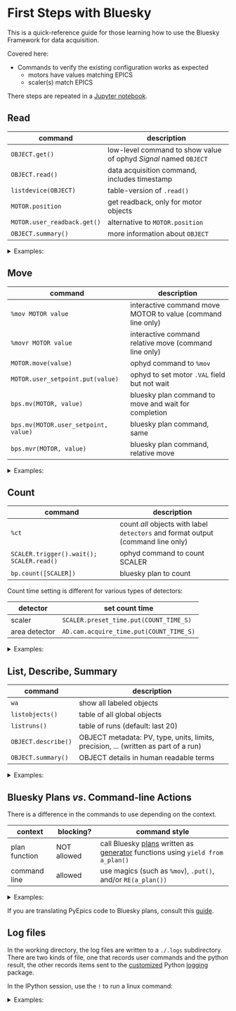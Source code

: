 # First Steps with Bluesky

This is a quick-reference guide for those learning how
to use the Bluesky Framework for data acquisition.

Covered here:

- Commands to verify the existing configuration works as expected
  - motors have values matching EPICS
  - scaler(s) match EPICS

There steps are repeated in a [Jupyter notebook](../reference/_command_review.ipynb).

## Read

command | description
--- | ---
`OBJECT.get()` | low-level command to show value of ophyd *Signal* named `OBJECT`
`OBJECT.read()` | data acquisition command, includes timestamp
`listdevice(OBJECT)` | table-version of `.read()`
`MOTOR.position` | get readback, only for motor objects
`MOTOR.user_readback.get()` | alternative to `MOTOR.position`
`OBJECT.summary()` | more information about `OBJECT`

<details>
<summary>Examples:</summary>

<pre>
In [10]: <b>m1.user_setpoint.get()</b>
Out[10]: 0.0

In [11]: <b>m1.user_setpoint.read()</b>
Out[11]: {'m1_user_setpoint': {'value': 0.0, 'timestamp': 1613878949.1092}}

In [12]: <b>listdevice(m1)</b>
================ ===== ==========================
name             value timestamp
================ ===== ==========================
m1               0.0   2021-02-20 21:42:29.109200
m1_user_setpoint 0.0   2021-02-20 21:42:29.109200
================ ===== ==========================

Out[12]: <pyRestTable.rest_table.Table at 0x7fe0649cbd00>

In [13]: <b>m1.position</b>
Out[13]: 0.0

In [14]: <b>m1.summary()</b>
data keys (* hints)
-------------------
*m1
 m1_user_setpoint

read attrs
----------
user_readback        EpicsSignalRO       ('m1')
user_setpoint        EpicsSignal         ('m1_user_setpoint')

config keys
-----------
m1_acceleration
m1_motor_egu
m1_user_offset
m1_user_offset_dir
m1_velocity

configuration attrs
-------------------
user_offset          EpicsSignal         ('m1_user_offset')
user_offset_dir      EpicsSignal         ('m1_user_offset_dir')
velocity             EpicsSignal         ('m1_velocity')
acceleration         EpicsSignal         ('m1_acceleration')
motor_egu            EpicsSignal         ('m1_motor_egu')

unused attrs
------------
offset_freeze_switch EpicsSignal         ('m1_offset_freeze_switch')
set_use_switch       EpicsSignal         ('m1_set_use_switch')
motor_is_moving      EpicsSignalRO       ('m1_motor_is_moving')
motor_done_move      EpicsSignalRO       ('m1_motor_done_move')
high_limit_switch    EpicsSignalRO       ('m1_high_limit_switch')
low_limit_switch     EpicsSignalRO       ('m1_low_limit_switch')
high_limit_travel    EpicsSignal         ('m1_high_limit_travel')
low_limit_travel     EpicsSignal         ('m1_low_limit_travel')
direction_of_travel  EpicsSignal         ('m1_direction_of_travel')
motor_stop           EpicsSignal         ('m1_motor_stop')
home_forward         EpicsSignal         ('m1_home_forward')
home_reverse         EpicsSignal         ('m1_home_reverse')
soft_limit_lo        EpicsSignal         ('m1_soft_limit_lo')
soft_limit_hi        EpicsSignal         ('m1_soft_limit_hi')
steps_per_rev        EpicsSignal         ('m1_steps_per_rev')
</pre>

</details>

## Move

command | description
--- | ---
`%mov MOTOR value` | interactive command move MOTOR to value (command line only)
`%movr MOTOR value` | interactive command relative move (command line only)
`MOTOR.move(value)` | ophyd command to `%mov`
`MOTOR.user_setpoint.put(value)` | ophyd to set motor `.VAL` field but not wait
`bps.mv(MOTOR, value)` | bluesky plan command to move and wait for completion
`bps.mv(MOTOR.user_setpoint, value)` | bluesky plan command, same
`bps.mvr(MOTOR, value)` | bluesky plan command, relative move

<details>
<summary>Examples:</summary>

<pre>
In [15]: <b>%mov m1 1</b>

In [16]: <b>%movr m1 -1</b>

In [17]: <b>m1.move(.5)</b>
Out[17]: MoveStatus(done=True, pos=m1, elapsed=0.8, success=True, settle_time=0.0)

In [18]: <b>m1.user_setpoint.put(1)</b>

In [19]: <b>RE(bps.mv(m1, 0))</b>
Out[19]: ()
</pre>

</details>


## Count

command | description
--- | ---
`%ct` | count _all_ objects with label `detectors` and format output (command line only)
`SCALER.trigger().wait(); SCALER.read()` | ophyd command to count SCALER
`bp.count([SCALER])` | bluesky plan to count

Count time setting is different for various types of detectors:

detector | set count time
--- | ---
scaler | `SCALER.preset_time.put(COUNT_TIME_S)`
area detector | `AD.cam.acquire_time.put(COUNT_TIME_S)`

<details>
<summary>Examples:</summary>

<pre>
In [20]: <b>scaler.preset_time.get()</b>
Out[20]: 1.0

In [21]:<b>%mov scaler.preset_time 2.5</b>

In [22]: <b>scaler.preset_time.get()</b>
Out[22]: 2.5

In [23]: <b>%ct</b>
[This data will not be saved. Use the RunEngine to collect data.]
noisy                          68.56615083963807
I0Mon                          12.0
ROI1                           0.0
ROI2                           0.0
scaler_time                    2.6

In [24]: <b>scaler.trigger().wait()</b>

In [25]: <b>scaler.read()</b>
Out[25]:
OrderedDict([('I0Mon', {'value': 12.0, 'timestamp': 1613880362.609086}),
             ('ROI1', {'value': 0.0, 'timestamp': 1613880362.609086}),
             ('ROI2', {'value': 0.0, 'timestamp': 1613880362.609086}),
             ('scaler_time', {'value': 2.6, 'timestamp': 1613880338.961804})])

In [26]: <b>scaler.trigger().wait(); scaler.read()</b>
Out[26]:
OrderedDict([('I0Mon', {'value': 11.0, 'timestamp': 1613880389.315847}),
             ('ROI1', {'value': 0.0, 'timestamp': 1613880389.315847}),
             ('ROI2', {'value': 0.0, 'timestamp': 1613880389.315847}),
             ('scaler_time', {'value': 2.6, 'timestamp': 1613880362.609086})])
</pre>

</details>

## List, Describe, Summary

command | description
--- | ---
`wa` | show all labeled objects
`listobjects()` | table of all global objects
`listruns()` | table of runs (default: last 20)
`OBJECT.describe()` | OBJECT metadata: PV, type, units, limits, precision, ... (written as part of a run)
`OBJECT.summary()` | OBJECT details in human readable terms

<details>
<summary>Examples:</summary>

<pre>
In [43]: <b>%wa</b>
motor
  Positioner                     Value       Low Limit   High Limit  Offset
  m1                             0.0         -32000.0    32000.0     0.0
  m2                             0.0         -32000.0    32000.0     0.0
  m3                             0.0         -32000.0    32000.0     0.0
  m4                             0.0         -32000.0    32000.0     0.0
  m5                             0.0         -32000.0    32000.0     0.0
  m6                             0.0         -32000.0    32000.0     0.0
  m7                             0.0         -32000.0    32000.0     0.0
  m8                             0.0         -32000.0    32000.0     0.0

  Local variable name                    Ophyd name (to be recorded as metadata)
  m1                                     m1
  m2                                     m2
  m3                                     m3
  m4                                     m4
  m5                                     m5
  m6                                     m6
  m7                                     m7
  m8                                     m8

detectors
  Local variable name                    Ophyd name (to be recorded as metadata)
  noisy                                  noisy
  scaler                                 scaler

counter
  Local variable name                    Ophyd name (to be recorded as metadata)
  I0
  I0Mon                                  I0Mon
  ROI1                                   ROI1
  ROI2                                   ROI2
  clock
  diode
  scaler.channels.chan08.s               I0Mon
  scaler.channels.chan10.s               ROI1
  scaler.channels.chan11.s               ROI2
  scint


In [44]: <b>listobjects()</b>
====== =============== =============== =========
name   ophyd structure EPICS PV        label(s)
====== =============== =============== =========
I0     EpicsSignalRO   sky:scaler1.S2  counter
I0Mon  EpicsSignalRO   sky:scaler1.S8  counter
ROI1   EpicsSignalRO   sky:scaler1.S10 counter
ROI2   EpicsSignalRO   sky:scaler1.S11 counter
_2     EpicsSignal     sky:scaler1.CNT
clock  EpicsSignalRO   sky:scaler1.S1  counter
diode  EpicsSignalRO   sky:scaler1.S5  counter
m1     MyMotor         sky:m1          motor
m2     MyMotor         sky:m2          motor
m3     MyMotor         sky:m3          motor
m4     MyMotor         sky:m4          motor
m5     MyMotor         sky:m5          motor
m6     MyMotor         sky:m6          motor
m7     MyMotor         sky:m7          motor
m8     MyMotor         sky:m8          motor
mover2 EpicsSignal     IOC:float2
noisy  EpicsSignalRO   sky:userCalc1   detectors
scaler ScalerCH        sky:scaler1     detectors
scint  EpicsSignalRO   sky:scaler1.S3  counter
====== =============== =============== =========

Out[44]: <pyRestTable.rest_table.Table at 0x7fe064171fd0>

In [45]: <b>listruns()</b>
catalog name: bs2021
========= ========================== ======= ======= ========================================
short_uid date/time                  exit    scan_id command
========= ========================== ======= ======= ========================================
e070882   2021-02-06 22:50:08.118423 success 131     rel_scan(detectors=['noisy'], num=19 ...
15621a3   2021-02-06 22:49:58.051389 success 130     rel_scan(detectors=['noisy'], num=19 ...
7322f2f   2021-02-06 22:47:39.789684 success 129     rel_scan(detectors=['noisy'], num=19 ...
02732c2   2021-02-06 22:47:28.456452 success 128     rel_scan(detectors=['noisy'], num=19 ...
1a7f0ce   2020-12-29 22:54:57.604267 success 127     scan(detectors=['fourc'], num=41, ar ...
7dd58eb   2020-12-29 22:46:09.629373 success 126     scan(detectors=['fourc'], num=41, ar ...
d1f5f4f   2020-12-29 22:36:20.358277 success 125     scan(detectors=['fourc'], num=41, ar ...
0f6eac8   2020-12-29 22:34:22.757687 success 124     scan(detectors=['fourc'], num=41, ar ...
23a642d   2020-12-16 22:08:17.257659 success 123     scan(detectors=['fourc_h', 'fourc_k' ...
e89dbed   2020-12-16 22:08:03.778558 success 122     scan(detectors=['fourc_h', 'fourc_k' ...
699c827   2020-12-16 22:07:08.838917 success 121     scan(detectors=['fourc_h', 'fourc_k' ...
978ec2b   2020-12-16 21:00:33.380914 success 120     rel_scan(detectors=['noisy'], num=19 ...
bb22936   2020-12-16 20:59:58.870435 success 119     scan(detectors=['noisy'], num=19, ar ...
3c04995   2020-12-16 20:58:43.471627 success 118     count(detectors=['scaler'], num=1)
========= ========================== ======= ======= ========================================

Out[45]: <pyRestTable.rest_table.Table at 0x7fe064174190>

In [48]: <b>scaler.describe()</b>
Out[48]:
OrderedDict([('I0Mon',
              {'source': 'PV:sky:scaler1.S8',
               'dtype': 'number',
               'shape': [],
               'units': '',
               'lower_ctrl_limit': 0.0,
               'upper_ctrl_limit': 0.0,
               'precision': 0}),
             ('ROI1',
              {'source': 'PV:sky:scaler1.S10',
               'dtype': 'number',
               'shape': [],
               'units': '',
               'lower_ctrl_limit': 0.0,
               'upper_ctrl_limit': 0.0,
               'precision': 0}),
             ('ROI2',
              {'source': 'PV:sky:scaler1.S11',
               'dtype': 'number',
               'shape': [],
               'units': '',
               'lower_ctrl_limit': 0.0,
               'upper_ctrl_limit': 0.0,
               'precision': 0}),
             ('scaler_time',
              {'source': 'PV:sky:scaler1.T',
               'dtype': 'number',
               'shape': [],
               'units': '',
               'lower_ctrl_limit': 0.0,
               'upper_ctrl_limit': 0.0,
               'precision': 3})])

In [49]: <b>scaler.summary()</b>
data keys (* hints)
-------------------
*I0Mon
*ROI1
*ROI2
 scaler_time

read attrs
----------
channels             Channels            ('scaler_channels')
channels.chan08      ScalerChannel       ('scaler_channels_chan08')
channels.chan08.s    EpicsSignalRO       ('I0Mon')
channels.chan10      ScalerChannel       ('scaler_channels_chan10')
channels.chan10.s    EpicsSignalRO       ('ROI1')
channels.chan11      ScalerChannel       ('scaler_channels_chan11')
channels.chan11.s    EpicsSignalRO       ('ROI2')
time                 EpicsSignal         ('scaler_time')

config keys
-----------
scaler_auto_count_delay
scaler_auto_count_time
scaler_channels_chan08_chname
scaler_channels_chan08_gate
scaler_channels_chan08_preset
scaler_channels_chan10_chname
scaler_channels_chan10_gate
scaler_channels_chan10_preset
scaler_channels_chan11_chname
scaler_channels_chan11_gate
scaler_channels_chan11_preset
scaler_count_mode
scaler_delay
scaler_egu
scaler_freq
scaler_preset_time

configuration attrs
-------------------
channels             Channels            ('scaler_channels')
channels.chan08      ScalerChannel       ('scaler_channels_chan08')
channels.chan08.chname EpicsSignal         ('scaler_channels_chan08_chname')
channels.chan08.preset EpicsSignal         ('scaler_channels_chan08_preset')
channels.chan08.gate EpicsSignal         ('scaler_channels_chan08_gate')
channels.chan10      ScalerChannel       ('scaler_channels_chan10')
channels.chan10.chname EpicsSignal         ('scaler_channels_chan10_chname')
channels.chan10.preset EpicsSignal         ('scaler_channels_chan10_preset')
channels.chan10.gate EpicsSignal         ('scaler_channels_chan10_gate')
channels.chan11      ScalerChannel       ('scaler_channels_chan11')
channels.chan11.chname EpicsSignal         ('scaler_channels_chan11_chname')
channels.chan11.preset EpicsSignal         ('scaler_channels_chan11_preset')
channels.chan11.gate EpicsSignal         ('scaler_channels_chan11_gate')
count_mode           EpicsSignal         ('scaler_count_mode')
delay                EpicsSignal         ('scaler_delay')
auto_count_delay     EpicsSignal         ('scaler_auto_count_delay')
freq                 EpicsSignal         ('scaler_freq')
preset_time          EpicsSignal         ('scaler_preset_time')
auto_count_time      EpicsSignal         ('scaler_auto_count_time')
egu                  EpicsSignal         ('scaler_egu')

unused attrs
------------
count                EpicsSignal         ('scaler_count')
update_rate          EpicsSignal         ('scaler_update_rate')
auto_count_update_rate EpicsSignal         ('scaler_auto_count_update_rate')

</pre>

</details>

## Bluesky Plans _vs_. Command-line Actions

There is a difference in the commands to use depending on the context.

context | blocking? | command style
--- | --- | ---
plan function | NOT allowed | call Bluesky [plans](https://blueskyproject.io/bluesky/plans.html) written as [generator](https://wiki.python.org/moin/Generators) functions using `yield from a_plan()`
command line | allowed | use magics (such as `%mov`), `.put()`, and/or `RE(a_plan())`

<details>
<summary>Examples:</summary>

<b>plan function</b>

Write a plan to insert the filters:

```py
def insertFilters(a, b):
    """
    plan: insert the EPICS-specified filters.

    Also, ensure that the two filter positions will be integers.
    """
    yield from bps.mv(pf4_AlTi.fPosA, int(a), pf4_AlTi.fPosB, int(b))
    yield from bps.sleep(0.5)       # allow all filters to re-position
```

Then, call `insertFilters()` from another plan such as

```py
    yield from insertFilters(0, 0)
```

<b>command line actions</b>

There are (at least) three different ways to insert the filters from the command
line:

```py
# use bluesky Magick command
%mov pf4_AlTi.fPosA int(a) pf4_AlTi.fPosB int(b)

# or use ophyd object
pf4_AlTi.fPosA.put(int(a))
pf4_AlTi.fPosB.put(int(b))

# or use the bluesky RunEngine
RE(bps.mv(pf4_AlTi.fPosA, int(a), pf4_AlTi.fPosB, int(b)))
```

NOTE: On the command line, we can ignore the 0.5 s sleep needed by automated
procedures.

</details>

If you are translating PyEpics code to Bluesky plans, consult this
[guide](https://blueskyproject.io/bluesky/from-pyepics-to-bluesky.html?highlight=blocking).

## Log files

In the working directory, the log files are written to a `./.logs` subdirectory.
There are two kinds of file, one that records user commands and the python
result, the other records items sent to the
[customized](https://github.com/prjemian/stdlogpj#example-directing-logs-to-a-specific-directory)
Python [logging](https://docs.python.org/3/library/logging.html) package.

In the IPython session, use the `!` to run a linux command:

<details>
<summary>Examples:</summary>

<pre>
In [50]: <b>!ls -lAFgh .logs</b>
total 36K
-rw-rw-r-- 1 prjemian prjemian 1.6K Feb 20 12:31 ipython_console.log
-rw-rw-r-- 1 prjemian prjemian  411 Feb 20 12:23 ipython_console.log.001~
-rw-rw-r-- 1 prjemian prjemian  832 Feb 20 12:19 ipython_console.log.002~
-rw-rw-r-- 1 prjemian prjemian  154 Feb 20 12:17 ipython_console.log.003~
-rw-rw-r-- 1 prjemian prjemian  250 Feb 20 12:17 ipython_console.log.004~
-rw-rw-r-- 1 prjemian prjemian  13K Feb 20 12:23 ipython_logger.log

In [51]: <b>!head .logs/ipython_console.log</b>
# IPython log file

# Sat, 20 Feb 2021 12:23:20
listobjects()
#[Out]# <pyRestTable.rest_table.Table at 0x7f65265a9ee0>
# Sat, 20 Feb 2021 12:23:26
listruns()
#[Out]# <pyRestTable.rest_table.Table at 0x7f64b9e912b0>
# Sat, 20 Feb 2021 12:23:28
db

In [52]: <b>!head .logs/ipython_logger.log</b>
|2021-02-20 12:14:55.966|INFO|92929|bluesky-session|session_logs|35|MainThread| - ############################################################ startup
|2021-02-20 12:14:55.966|INFO|92929|bluesky-session|session_logs|36|MainThread| - logging started
|2021-02-20 12:14:55.966|INFO|92929|bluesky-session|session_logs|37|MainThread| - logging level = 10
|2021-02-20 12:14:55.966|INFO|92929|bluesky-session|collection|7|MainThread| - /home/prjemian/.ipython/profile_bluesky/startup/instrument/collection.py
|2021-02-20 12:14:55.966|INFO|92929|bluesky-session|console|11|MainThread| - /home/prjemian/.ipython/profile_bluesky/startup/instrument/mpl/console.py
|2021-02-20 12:14:56.182|INFO|92929|bluesky-session|collection|11|MainThread| - bluesky framework
|2021-02-20 12:14:56.183|INFO|92929|bluesky-session|check_python|9|MainThread| - /home/prjemian/.ipython/profile_bluesky/startup/instrument/framework/check_python.py
|2021-02-20 12:14:56.183|INFO|92929|bluesky-session|check_bluesky|9|MainThread| - /home/prjemian/.ipython/profile_bluesky/startup/instrument/framework/check_bluesky.py
|2021-02-20 12:14:56.688|INFO|92929|bluesky-session|initialize|15|MainThread| - /home/prjemian/.ipython/profile_bluesky/startup/instrument/framework/initialize.py
|2021-02-20 12:14:57.281|INFO|92929|bluesky-session|initialize|67|MainThread| - New directory to store RE.md between sessions: /home/prjemian/.config/Bluesky_RunEngine_md

</pre>

</details>
